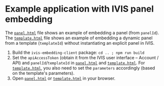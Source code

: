 # Example application with IVIS panel embedding

The [`panel.html`](panel.html) file shows an example of embedding a panel (from `panelId`).
The [`template.html`](template.html) file shows an example of embedding a dynamic panel from a template (`templateId`) without instantiating an explicit panel in IVIS.

1. Build the `ivis-embedding-client` package: `cd .. ; npm run build`
2. Set the `apiAccessToken` (obtain it from the IVIS user interface &ndash; Account / API) and `panelId`/`templateId` in [`panel.html`](panel.html) and [`template.html`](template.html). For [`template.html`](template.html), you also need to set the `parameters` accordingly (based on the template's parameters).
3. Open [`panel.html`](panel.html) or [`template.html`](template.html) in your browser.
